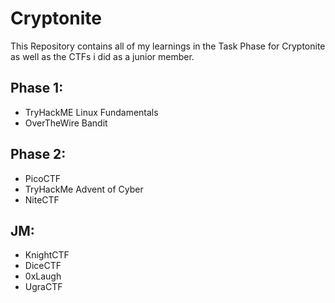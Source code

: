 # Cryptonite  
This Repository contains all of my learnings in the Task Phase for Cryptonite as well as the CTFs i did as a junior member.  
## Phase 1: 
- TryHackME Linux Fundamentals
- OverTheWire Bandit  
## Phase 2:
- PicoCTF
- TryHackMe Advent of Cyber
- NiteCTF  
## JM:
- KnightCTF
- DiceCTF
- 0xLaugh
- UgraCTF
